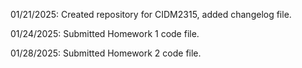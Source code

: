 01/21/2025: Created repository for CIDM2315, added changelog file.

01/24/2025: Submitted Homework 1 code file.

01/28/2025: Submitted Homework 2 code file.
